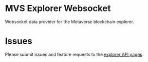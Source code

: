 # MVS Explorer Websocket
Websocket data provider for the Metaverse blockchain explorer.

# Issues
Please submit issues and feature requests to the [explorer API pages](https://github.com/mvs-org/mvs-explorer-api/issues).
